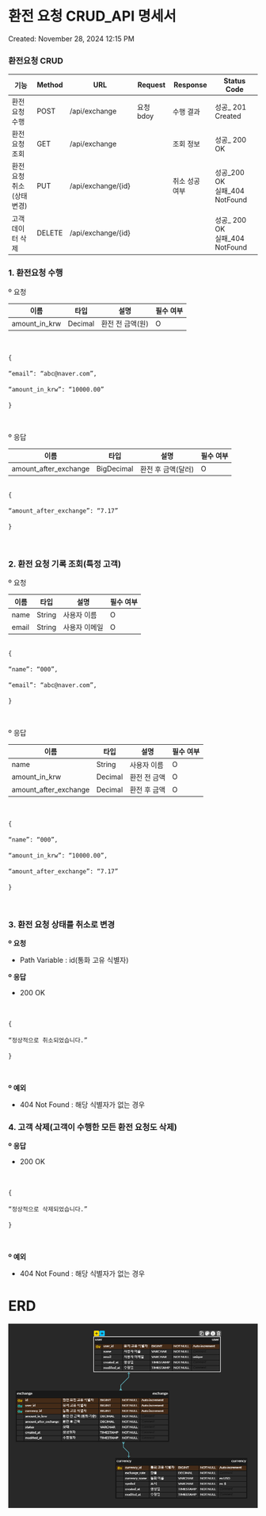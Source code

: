 # 환전 요청 CRUD_API 명세서

Created: November 28, 2024 12:15 PM

### 환전요청 CRUD

| 기능 | Method | URL | Request | Response | Status Code |
| --- | --- | --- | --- | --- | --- |
| 환전 요청 수행 | POST | /api/exchange | 요청 bdoy | 수행 결과 | 성공_ 201 Created |
| 환전 요청 조회 | GET | /api/exchange |  | 조회 정보 | 성공_ 200 OK |
| 환전 요청 취소<br>(상태변경) | PUT | /api/exchange/{id}   |  | 취소 성공 여부 | 성공_200 OK<br>실패_404 NotFound |
| 고객 데이터 삭제 | DELETE | /api/exchange/{id} |  |  | 성공_ 200 OK<br>실패_404 NotFound |

### 1. 환전요청 수행

º 요청

| 이름 | 타입 | 설명 | 필수 여부 |
| --- | --- | --- | --- |
| amount_in_krw | Decimal | 환전 전 금액(원) | O |

<pre>
  <code>

{

“email”: “abc@naver.com”,

“amount_in_krw”: “10000.00”

}

</code>
</pre>

º 응답

| 이름 | 타입 | 설명 | 필수 여부 |
| --- | --- | --- | --- |
| amount_after_exchange | BigDecimal | 환전 후 금액(달러) | O |

<pre>
  <code>
{

“amount_after_exchange”: “7.17”

}

</code>
</pre>

### 2. 환전 요청 기록 조회(특정 고객)

º 요청

| 이름 | 타입 | 설명 | 필수 여부 |
| --- | --- | --- | --- |
| name | String | 사용자 이름 | O |
| email | String | 사용자 이메일 | O |

<pre>
  <code>
{

“name”: “000”,

“email”: “abc@naver.com”,

}

</code>
</pre>

º 응답

| 이름 | 타입 | 설명 | 필수 여부 |
| --- | --- | --- | --- |
| name | String | 사용자 이름 | O |
| amount_in_krw | Decimal | 환전 전 금액 | O |
| amount_after_exchange | Decimal | 환전 후 금액 | O |

<pre>
  <code>

{

“name”: “000”,

“amount_in_krw”: “10000.00”,

“amount_after_exchange”: “7.17”

}

</code>
</pre>

### 3. 환전 요청 상태를 취소로 변경

**º 요청**

- Path Variable : id(통화 고유 식별자)

**º 응답**

- 200 OK

<pre>
  <code>

{

“정상적으로 취소되었습니다.”

}

</code>
</pre>

**º 예외**

- 404 Not Found : 해당 식별자가 없는 경우

### 4. 고객 삭제(고객이 수행한 모든 환전 요청도 삭제)

**º 응답**

- 200 OK

<pre>
  <code>

{

“정상적으로 삭제되었습니다.”

}

</code>
</pre>

**º 예외**

- 404 Not Found : 해당 식별자가 없는 경우

# ERD

![image.png](image.png)
